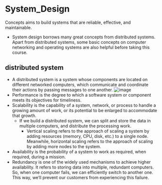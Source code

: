 # System_Design
Concepts aims to build systems that are reliable, effective, and maintainable.  

- System design borrows many great concepts from distributed systems. Apart from distributed systems, some basic concepts on computer networking and operating systems are also helpful before taking this course.  

## distributed system  
- A distributed system is a system whose components are located on different networked computers, which communicate and coordinate their actions by passing messages to one another.
![image](https://github.com/user-attachments/assets/88b0b155-2a48-41ec-9956-95f33c734608)
- Performance is the degree to which a software system or component meets its objectives for timeliness.
- Scalability is the capability of a system, network, or process to handle a growing amount of work, or its potential to be enlarged to accommodate that growth.
  - If we build a distributed system, we can split and store the data in multiple computers, and distribute the processing work.
    - Vertical scaling refers to the approach of scaling a system by adding resources (memory, CPU, disk, etc.) to a single node. Meanwhile, horizontal scaling refers to the approach of scaling by adding more nodes to the system.
- Availability is the probability of a system to work as required, when required, during a mission.
- Redundancy is one of the widely used mechanisms to achieve higher availability. It refers to storing data into multiple, redundant computers. So, when one computer fails, we can efficiently switch to another one. This way, we’ll prevent our customers from experiencing this failure.  
